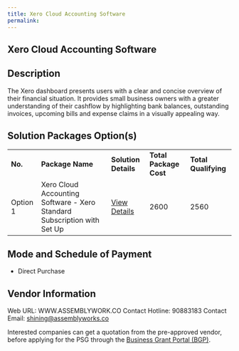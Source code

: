 ```yaml
---
title: Xero Cloud Accounting Software
permalink: 
---
```


## Xero Cloud Accounting Software

## Description

The Xero dashboard presents users with a clear and concise overview of their financial situation. It provides small business owners with a greater understanding of their cashflow by highlighting bank balances, outstanding invoices, upcoming bills and expense claims in a visually appealing way.

## Solution Packages Option(s)

<table>
<tr>
<td><b>No.</b></td>
<td><b>Package Name</b></td>
<td><b>Solution Details</b></td>
<td><b>Total Package Cost</b></td>
<td><b>Total Qualifying</b></td>
</tr>
<tr>
<td>Option 1</td>
<td>Xero Cloud Accounting Software - Xero Standard Subscription with Set Up</td>
<td><a href='https://www.gobusiness.gov.sg/images/psg/Assembly_Works_20200948_Desensitised_Annex_3_Part_3.pdf'>View Details</a></td>
<td>2600</td>
<td>2560</td>
</tr>
</table>

## Mode and Schedule of Payment

 - Direct Purchase

## Vendor Information

 Web URL: WWW.ASSEMBLYWORK.CO 
Contact Hotline: 90883183 
Contact Email: shining@assemblyworks.co 


Interested companies can get a quotation from the pre-approved vendor, before applying for the PSG through the <a href='https://www.businessgrants.gov.sg/'>Business Grant Portal (BGP)</a>.
